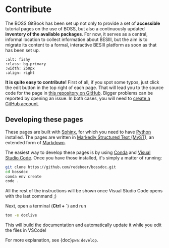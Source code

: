 # Contribute

The BOSS GitBook has been set up not only to provide a set of **accessible**
tutorial pages on the use of BOSS, but also a continuously updated **inventory
of the available packages**. For now, it serves as a central, informal location
to collect information about BESIII, but the aim is to migrate its content to a
formal, interactive BESIII platform as soon as that has been set up.

```{image} _static/edit-button.png
:alt: fishy
:class: bg-primary
:width: 250px
:align: right
```

**It is quite easy to contribute!** First of all, if you spot some typos, just
click the edit button in the top right of each page. That will lead you to the
source code for the page in
[this repository on GitHub](https://github.com/redeboer/bossdoc). Bigger
problems can be reported by opening an issue. In both cases, you will need to
[create a GitHub account](https://github.com/join).

## Developing these pages

These pages are built with [Sphinx](https://www.sphinx-doc.org/en/master), for
which you need to have [Python](https://www.python.org) installed. The pages
are written in
[Markedly Structured Text (MyST)](https://myst-parser.readthedocs.io), an
extended form of [Markdown](https://en.wikipedia.org/wiki/Markdown).

The easiest way to develop these pages is by using
[Conda](https://conda.io/projects/conda/en/latest/user-guide/install/index.html)
and [Visual Studio Code](https://code.visualstudio.com). Once you have those
installed, it's simply a matter of running:

```bash
git clone https://github.com/redeboer/bossdoc.git
cd bossdoc
conda env create
code .
```

All the rest of the instructions will be shown once Visual Studio Code opens
with the last command ;)

Next, open a terminal (**Ctrl + `**) and run

<!-- cspell:ignore doclive -->

```bash
tox -e doclive
```

This will build the documentation and automatically update it while you edit
the files in VSCode!

For more explanation, see {doc}`pwa:develop`.
